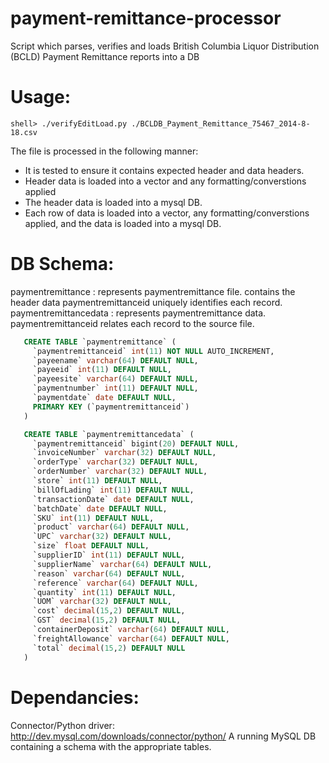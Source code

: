 payment-remittance-processor
============================

Script which parses, verifies and loads British Columbia Liquor Distribution (BCLD) Payment Remittance reports into a DB

Usage: 
======

```
shell> ./verifyEditLoad.py ./BCLDB_Payment_Remittance_75467_2014-8-18.csv
```


The file is processed in the following manner:

 * It is tested to ensure it contains expected header and data headers.
 * Header data is loaded into a vector and any formatting/converstions applied
 * The header data is loaded into a mysql DB.
 * Each row of data is loaded into a vector, any formatting/converstions applied, and
   the data is loaded into a mysql DB.

DB Schema:
==========
   paymentremittance     : represents paymentremittance file.
                           contains the header data
                           paymentremittanceid uniquely identifies each record.
   paymentremittancedata : represents paymentremittance data.
                           paymentremittanceid relates each record to the source file.

```sql
   CREATE TABLE `paymentremittance` (
     `paymentremittanceid` int(11) NOT NULL AUTO_INCREMENT,
     `payeename` varchar(64) DEFAULT NULL,
     `payeeid` int(11) DEFAULT NULL,
     `payeesite` varchar(64) DEFAULT NULL,
     `paymentnumber` int(11) DEFAULT NULL,
     `paymentdate` date DEFAULT NULL,
     PRIMARY KEY (`paymentremittanceid`)
   )

   CREATE TABLE `paymentremittancedata` (
     `paymentremittanceid` bigint(20) DEFAULT NULL,
     `invoiceNumber` varchar(32) DEFAULT NULL,
     `orderType` varchar(32) DEFAULT NULL,
     `orderNumber` varchar(32) DEFAULT NULL,
     `store` int(11) DEFAULT NULL,
     `billOfLading` int(11) DEFAULT NULL,
     `transactionDate` date DEFAULT NULL,
     `batchDate` date DEFAULT NULL,
     `SKU` int(11) DEFAULT NULL,
     `product` varchar(64) DEFAULT NULL,
     `UPC` varchar(32) DEFAULT NULL,
     `size` float DEFAULT NULL,
     `supplierID` int(11) DEFAULT NULL,
     `supplierName` varchar(64) DEFAULT NULL,
     `reason` varchar(64) DEFAULT NULL,
     `reference` varchar(64) DEFAULT NULL,
     `quantity` int(11) DEFAULT NULL,
     `UOM` varchar(32) DEFAULT NULL,
     `cost` decimal(15,2) DEFAULT NULL,
     `GST` decimal(15,2) DEFAULT NULL,
     `containerDeposit` varchar(64) DEFAULT NULL,
     `freightAllowance` varchar(64) DEFAULT NULL,
     `total` decimal(15,2) DEFAULT NULL
   )
   ```

Dependancies:
=============

  Connector/Python driver: http://dev.mysql.com/downloads/connector/python/
  A running MySQL DB containing a schema with the appropriate tables.
